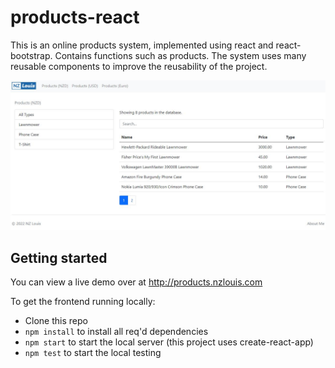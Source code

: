 # products-react

This is an online products system, implemented using react and react-bootstrap. Contains functions such as products. The system uses many reusable components to improve the reusability of the project.

![image](src/images/products.jpg)

## Getting started

You can view a live demo over at http://products.nzlouis.com

To get the frontend running locally:

- Clone this repo
- `npm install` to install all req'd dependencies
- `npm start` to start the local server (this project uses create-react-app)
- `npm test` to start the local testing
